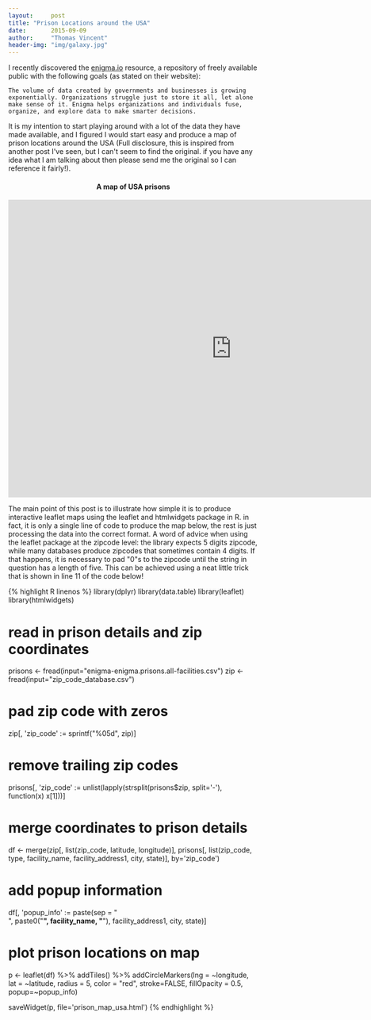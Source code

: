 ```yaml
---
layout:     post
title: "Prison Locations around the USA"
date:       2015-09-09
author:     "Thomas Vincent"
header-img: "img/galaxy.jpg"
---
```


<script type="text/javascript" src="http://cdn.mathjax.org/mathjax/latest/MathJax.js?config=TeX-AMS-MML_HTMLorMML"></script>

I recently discovered the [enigma.io](http://enigma.io/) resource, a repository of freely available public with the following goals (as stated on their website):

```
The volume of data created by governments and businesses is growing exponentially. Organizations struggle just to store it all, let alone make sense of it. Enigma helps organizations and individuals fuse, organize, and explore data to make smarter decisions.​​
```

It is my intention to start playing around with a lot of the data they have made available, and I figured I would start easy and produce a map of prison locations around the USA (Full disclosure, this is inspired from another post I've seen, but I can't seem to find the original. if you have any idea what I am talking about then please send me the original so I can reference it fairly!).


<center>
   <h4>A map of USA prisons</h4>
  <iframe width="900" height="600" src="https://dl.dropboxusercontent.com/s/pqk6wa43zoq9sxv/prison_map_usa.html?dl=0" frameborder="0" allowfullscreen="allowfullscreen"></iframe>
</center>


The main point of this post is to illustrate how simple it is to produce interactive leaflet maps using the leaflet and htmlwidgets package in R. in fact, it is only a single line of code to produce the map below, the rest is just processing the data into the correct format. A word of advice when using the leaflet package at the zipcode level: the library expects 5 digits zipcode, while many databases produce zipcodes that sometimes contain 4 digits. If that happens, it is necessary to pad "0"s to the zipcode until the string in question has a length of five. This can be achieved using a neat little trick that is shown in line 11 of the code below!

{% highlight R linenos %} 
library(dplyr)
library(data.table)
library(leaflet)
library(htmlwidgets)

# read in prison details and zip coordinates
prisons <- fread(input="enigma-enigma.prisons.all-facilities.csv")
zip <- fread(input="zip_code_database.csv")

# pad zip code with zeros
zip[, 'zip_code' := sprintf("%05d", zip)]

# remove trailing zip codes
prisons[, 'zip_code' := unlist(lapply(strsplit(prisons$zip, split='-'), function(x) x[1]))]

# merge coordinates to prison details
df <- merge(zip[, list(zip_code, latitude, longitude)],
      prisons[, list(zip_code, type, facility_name, facility_address1, city, state)], by='zip_code')

# add popup information
df[, 'popup_info' := paste(sep = "<br/>", paste0("<b>", facility_name, "</b>"), facility_address1, city, state)]

# plot prison locations on map
p <- leaflet(df) %>% 
  addTiles() %>%
  addCircleMarkers(lng = ~longitude, 
                   lat = ~latitude, 
                   radius = 5, 
                   color = "red",
                   stroke=FALSE,
                   fillOpacity = 0.5,
                   popup=~popup_info)

saveWidget(p, file='prison_map_usa.html')
{% endhighlight %}

